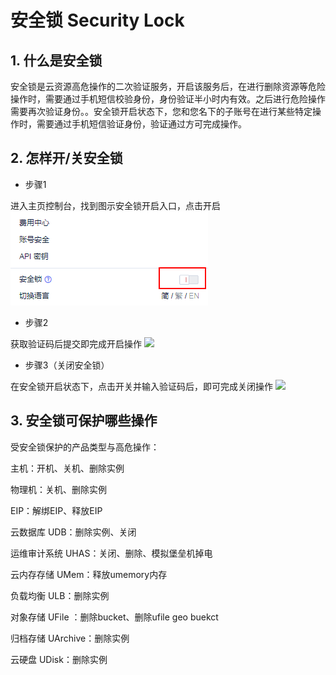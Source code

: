 # 安全锁 Security Lock

## 1\. 什么是安全锁

安全锁是云资源高危操作的二次验证服务，开启该服务后，在进行删除资源等危险操作时，需要通过手机短信校验身份，身份验证半小时内有效。之后进行危险操作需要再次验证身份。。安全锁开启状态下，您和您名下的子账号在进行某些特定操作时，需要通过手机短信验证身份，验证通过方可完成操作。

## 2\. 怎样开/关安全锁

  - 步骤1

进入主页控制台，找到图示安全锁开启入口，点击开启 \
![image](/images/20190712180018.png)

  - 步骤2

获取验证码后提交即完成开启操作 ![](/management_monitor/开启安全锁.png)

  - 步骤3（关闭安全锁）

在安全锁开启状态下，点击开关并输入验证码后，即可完成关闭操作 ![](/management_monitor/关闭安全锁.png)

## 3\. 安全锁可保护哪些操作

受安全锁保护的产品类型与高危操作：

主机：开机、关机、删除实例

物理机：关机、删除实例

EIP：解绑EIP、释放EIP

云数据库 UDB：删除实例、关闭

运维审计系统 UHAS：关闭、删除、模拟堡垒机掉电

云内存存储 UMem：释放umemory内存

负载均衡 ULB：删除实例

对象存储 UFile ：删除bucket、删除ufile geo buekct

归档存储 UArchive：删除实例

云硬盘 UDisk：删除实例
